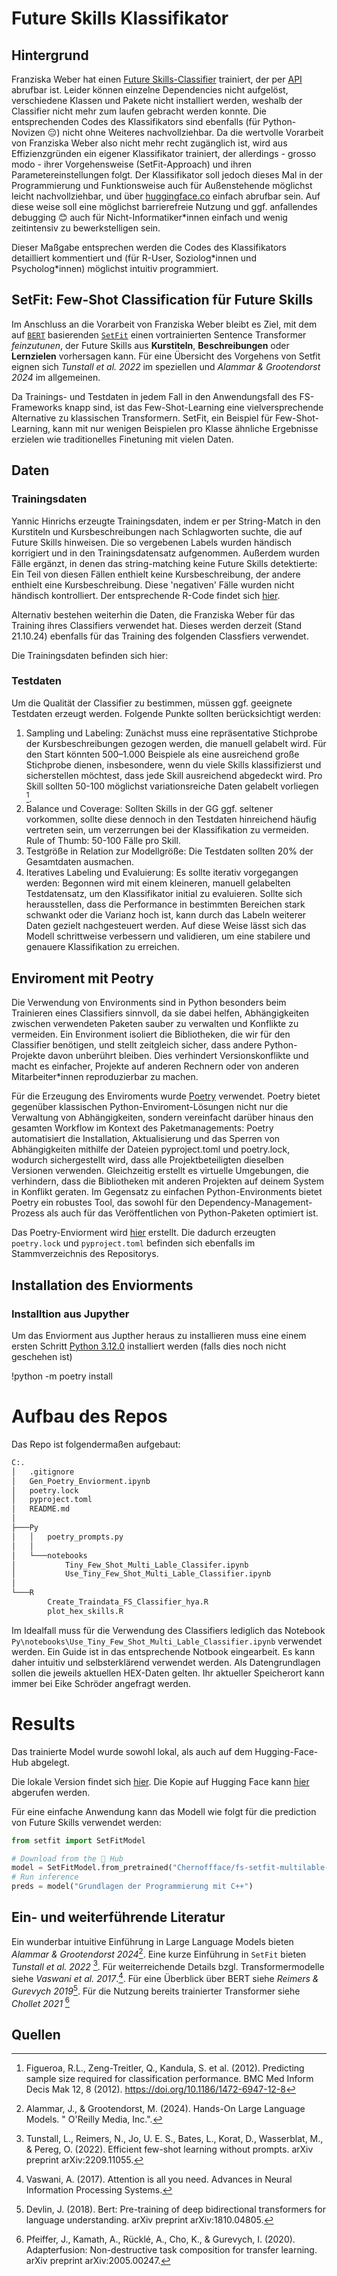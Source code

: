 # Future Skills Klassifikator

## Hintergrund

Franziska Weber hat einen [Future Skills-Classifier](http://srv-data01:30080/hex/future_skill_classification) trainiert, der per [API](http://srv-data01:30080/hex/future_skill_classifier_api) abrufbar ist. Leider können einzelne Dependencies nicht aufgelöst, verschiedene Klassen und Pakete nicht installiert werden, weshalb der Classifier nicht mehr zum laufen gebracht werden konnte. Die entsprechenden Codes des Klassifikators sind ebenfalls (für Python-Novizen 😑) nicht ohne Weiteres nachvollziehbar. Da die wertvolle Vorarbeit von Franziska Weber also nicht mehr recht zugänglich ist, wird aus Effizienzgründen ein eigener Klassifikator trainiert, der allerdings - grosso modo - ihrer Vorgehensweise (SetFit-Approach) und ihren Parametereinstellungen folgt. Der Klassifikator soll jedoch dieses Mal in der Programmierung und Funktionsweise auch für Außenstehende möglichst leicht nachvollziehbar, und über [huggingface.co](https://huggingface.co/) einfach abrufbar sein. Auf diese weise soll eine möglichst barrierefreie Nutzung und ggf. anfallendes debugging 😊 auch für Nicht-Informatiker\*innen einfach und wenig zeitintensiv zu bewerkstelligen sein.

Dieser Maßgabe entsprechen werden die Codes des Klassifikators detailliert kommentiert und (für R-User, Soziolog\*innen und Psycholog\*innen) möglichst intuitiv programmiert.

##  SetFit: Few-Shot Classification für Future Skills

Im Anschluss an die Vorarbeit von Franziska Weber bleibt es Ziel, mit dem auf [`BERT`](https://medium.com/@shaikhrayyan123/a-comprehensive-guide-to-understanding-bert-from-beginners-to-advanced-2379699e2b51) basierenden [`SetFit`](https://huggingface.co/blog/setfit) einen vortrainierten Sentence Transformer *feinzutunen*, der Future Skills aus **Kurstiteln**, **Beschreibungen** oder **Lernzielen** vorhersagen kann. Für eine Übersicht des Vorgehens von Setfit eignen sich *Tunstall et al. 2022* im speziellen  und *Alammar & Grootendorst 2024* im allgemeinen.

Da Trainings- und Testdaten in jedem Fall in den Anwendungsfall des FS-Frameworks knapp sind, ist das Few-Shot-Learning eine vielversprechende Alternative zu klassischen Transformern. SetFit, ein Beispiel für Few-Shot-Learning, kann mit nur wenigen Beispielen pro Klasse ähnliche Ergebnisse erzielen wie traditionelles Finetuning mit vielen Daten.

## Daten

### Trainingsdaten

Yannic Hinrichs erzeugte Trainingsdaten, indem er per String-Match in den Kurstiteln und Kursbeschreibungen nach Schlagworten suchte, die auf Future Skills hinweisen. Die so vergebenen Labels wurden händisch korrigiert und in den Trainingsdatensatz aufgenommen. Außerdem wurden Fälle ergänzt, in denen das string-matching keine Future Skills detektierte: Ein Teil von diesen Fällen enthielt keine Kursbeschreibung, der andere enthielt eine Kursbeschreibung. Diese 'negativen' Fälle wurden
nicht händisch kontrolliert. Der entsprechende R-Code findet sich [hier](R/Create_Traindata_FS_Classifier_hya.R).

Alternativ bestehen weiterhin die Daten, die Franziska Weber für das Training ihres Classifiers verwendet hat. Dieses werden derzeit (Stand 21.10.24) ebenfalls für das Training des folgenden Classfiers verwendet.

Die Trainingsdaten befinden sich hier:

### Testdaten

Um die Qualität der Classifier zu bestimmen, müssen ggf. geeignete Testdaten erzeugt werden. Folgende Punkte sollten berücksichtigt werden:

1. Sampling und Labeling: Zunächst muss eine repräsentative Stichprobe der Kursbeschreibungen gezogen werden, die manuell gelabelt wird. Für den Start könnten 500–1.000 Beispiele als eine ausreichend große Stichprobe dienen, insbesondere, wenn du viele Skills klassifizierst und sicherstellen möchtest, dass jede Skill ausreichend abgedeckt wird. Pro Skill sollten 50-100 möglichst variationsreiche Daten gelabelt vorliegen [^1].
2. Balance und Coverage: Sollten Skills in der GG ggf. seltener vorkommen, sollte diese dennoch in den Testdaten hinreichend häufig vertreten sein, um verzerrungen bei der Klassifikation zu vermeiden. Rule of Thumb: 50-100 Fälle pro Skill. 
3. Testgröße in Relation zur Modellgröße: Die Testdaten sollten 20% der Gesamtdaten ausmachen. 
4. Iteratives Labeling und Evaluierung: Es sollte iterativ vorgegangen werden: Begonnen wird mit einem kleineren, manuell gelabelten Testdatensatz, um den Klassifikator initial zu evaluieren. Sollte sich herausstellen, dass die Performance in bestimmten Bereichen stark schwankt oder die Varianz hoch ist, kann durch das Labeln weiterer Daten gezielt nachgesteuert werden. Auf diese Weise lässt sich das Modell schrittweise verbessern und validieren, um eine stabilere und genauere Klassifikation zu erreichen. 

## Enviroment mit Peotry

Die Verwendung von Environments sind in Python besonders beim Trainieren eines Classifiers sinnvoll, da sie dabei helfen, Abhängigkeiten zwischen verwendeten Paketen sauber zu verwalten und Konflikte zu vermeiden. Ein Environment isoliert die Bibliotheken, die wir für den Classifier benötigen, und stellt zeitgleich sicher, dass andere Python-Projekte davon unberührt bleiben. Dies verhindert Versionskonflikte und macht es einfacher, Projekte auf anderen Rechnern oder von anderen Mitarbeiter\*innen reproduzierbar zu machen.

Für die Erzeugung des Enviroments wurde [Poetry](https://python-poetry.org/) verwendet. Poetry bietet gegenüber klassischen Python-Enviroment-Lösungen nicht nur die Verwaltung von Abhängigkeiten, sondern vereinfacht darüber hinaus den gesamten Workflow im Kontext des Paketmanagements: Poetry automatisiert die Installation, Aktualisierung und das Sperren von Abhängigkeiten mithilfe der Dateien pyproject.toml und poetry.lock, wodurch sichergestellt wird, dass alle Projektbeteiligten dieselben Versionen verwenden. Gleichzeitig erstellt es virtuelle Umgebungen, die verhindern, dass die Bibliotheken mit anderen Projekten auf deinem System in Konflikt geraten. Im Gegensatz zu einfachen Python-Environments bietet Poetry ein robustes Tool, das sowohl für den Dependency-Management-Prozess als auch für das Veröffentlichen von Python-Paketen optimiert ist.

Das Poetry-Enviorment wird [hier](Gen_Poetry_Enviorment.ipynb) erstellt. Die dadurch erzeugten `poetry.lock` und `pyproject.toml` befinden sich ebenfalls im Stammverzeichnis des Repositorys.

## Installation des Enviorments

### Installtion aus Jupyther 

Um das Enviorment aus Jupther heraus zu installieren muss eine einem ersten Schritt [Python 3.12.0](https://www.python.org/downloads/release/python-3120/) installiert werden (falls dies noch nicht geschehen ist)

!python -m poetry install


# Aufbau des Repos

Das Repo ist folgendermaßen aufgebaut:

```bash
C:.
│   .gitignore
│   Gen_Poetry_Enviorment.ipynb
│   poetry.lock
│   pyproject.toml
│   README.md
│
├───Py
│   │   poetry_prompts.py
│   │
│   └───notebooks
│           Tiny_Few_Shot_Multi_Lable_Classifer.ipynb
│           Use_Tiny_Few_Shot_Multi_Lable_Classifier.ipynb
│
└───R
        Create_Traindata_FS_Classifier_hya.R
        plot_hex_skills.R
```

Im Idealfall muss für die Verwendung des Classifiers lediglich das Notebook `Py\notebooks\Use_Tiny_Few_Shot_Multi_Lable_Classifier.ipynb` verwendet werden. Ein Guide ist in das entsprechende Notbook eingearbeit. Es kann daher intuitiv und selbsterklärend verwendet werden. Als Datengrundlagen sollen die jeweils aktuellen HEX-Daten gelten. Ihr aktueller Speicherort kann immer bei Eike Schröder angefragt werden.

# Results

Das trainierte Model wurde sowohl lokal, als auch auf dem Hugging-Face-Hub abgelegt. 

Die lokale Version findet sich [hier](). Die Kopie auf Hugging Face kann [hier](https://huggingface.co/Chernoffface/fs-setfit-model) abgerufen werden. 

Für eine einfache Anwendung kann das Modell wie folgt für die prediction von Future Skills verwendet werden:

```python
from setfit import SetFitModel

# Download from the 🤗 Hub
model = SetFitModel.from_pretrained("Chernoffface/fs-setfit-multilable-model")
# Run inference
preds = model("Grundlagen der Programmierung mit C++")
```

## Ein- und weiterführende Literatur

Ein wunderbar intuitive Einführung in Large Language Models bieten *Alammar & Grootendorst 2024*[^6]. Eine kurze Einführung in `SetFit` bieten *Tunstall et al. 2022* [^2]. Für weiterreichende Details bzgl. Transformermodelle siehe *Vaswani et al. 2017*.[^3]. Für eine Überblick über BERT siehe *Reimers & Gurevych 2019*[^4]. Für die Nutzung bereits trainierter Transformer siehe *Chollet 2021* [^5]

## Quellen

[^1]: Figueroa, R.L., Zeng-Treitler, Q., Kandula, S. et al. (2012). Predicting sample size required for classification performance. BMC Med Inform Decis Mak 12, 8 (2012). https://doi.org/10.1186/1472-6947-12-8
[^2]: Tunstall, L., Reimers, N., Jo, U. E. S., Bates, L., Korat, D., Wasserblat, M., & Pereg, O. (2022). Efficient few-shot learning without prompts. arXiv preprint arXiv:2209.11055.
[^3]: Vaswani, A. (2017). Attention is all you need. Advances in Neural Information Processing Systems.
[^4]: Devlin, J. (2018). Bert: Pre-training of deep bidirectional transformers for language understanding. arXiv preprint arXiv:1810.04805.
[^5]: Pfeiffer, J., Kamath, A., Rücklé, A., Cho, K., & Gurevych, I. (2020). Adapterfusion: Non-destructive task composition for transfer learning. arXiv preprint arXiv:2005.00247.
[^6]: Alammar, J., & Grootendorst, M. (2024). Hands-On Large Language Models. " O'Reilly Media, Inc.".
